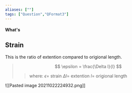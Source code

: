 ```yaml
---
aliases: [""]
tags: ["Question","QFormat3"]
---
```


#### What's
## Strain

This is the ratio of extention compared to origional length.

> $$ \epsilon =  \frac{\Delta l}{l} $$ 
>> where:
>> $\epsilon=$ strain 
>> $\Delta l=$ extention
>> $l=$ origional length

![[Pasted image 20211022224932.png]]